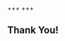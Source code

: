 +++
+++

## Thank You!
<div id="bbq-response-container">

</div>

<script type="text/javascript" src="js/bbq-response.js"></script>
